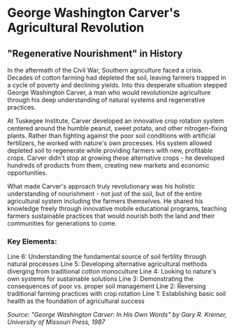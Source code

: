 # George Washington Carver's Agricultural Revolution

## "Regenerative Nourishment" in History

In the aftermath of the Civil War, Southern agriculture faced a crisis. Decades of cotton farming had depleted the soil, leaving farmers trapped in a cycle of poverty and declining yields. Into this desperate situation stepped George Washington Carver, a man who would revolutionize agriculture through his deep understanding of natural systems and regenerative practices.

At Tuskegee Institute, Carver developed an innovative crop rotation system centered around the humble peanut, sweet potato, and other nitrogen-fixing plants. Rather than fighting against the poor soil conditions with artificial fertilizers, he worked with nature's own processes. His system allowed depleted soil to regenerate while providing farmers with new, profitable crops. Carver didn't stop at growing these alternative crops - he developed hundreds of products from them, creating new markets and economic opportunities.

What made Carver's approach truly revolutionary was his holistic understanding of nourishment - not just of the soil, but of the entire agricultural system including the farmers themselves. He shared his knowledge freely through innovative mobile educational programs, teaching farmers sustainable practices that would nourish both the land and their communities for generations to come.

### Key Elements:
Line 6: Understanding the fundamental source of soil fertility through natural processes
Line 5: Developing alternative agricultural methods diverging from traditional cotton monoculture
Line 4: Looking to nature's own systems for sustainable solutions
Line 3: Demonstrating the consequences of poor vs. proper soil management
Line 2: Reversing traditional farming practices with crop rotation
Line 1: Establishing basic soil health as the foundation of agricultural success

*Source: "George Washington Carver: In His Own Words" by Gary R. Kremer, University of Missouri Press, 1987*